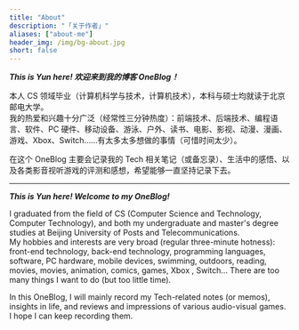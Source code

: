 ```yaml
---
title: "About"
description: "「关于作者」"
aliases: ["about-me"]
header_img: /img/bg-about.jpg
short: false
---
```


***This is Yun here! 欢迎来到我的博客 OneBlog！***

本人 CS 领域毕业（计算机科学与技术，计算机技术），本科与硕士均就读于北京邮电大学。\
我的热爱和兴趣十分广泛（经常性三分钟热度）：前端技术、后端技术、编程语言、软件、PC 硬件、移动设备、游泳、户外、读书、电影、影视、动漫、漫画、游戏、Xbox、Switch……有太多太多想做的事情（可惜时间太少）。

在这个 OneBlog 主要会记录我的 Tech 相关笔记（或备忘录）、生活中的感悟、以及各类影音视听游戏的评测和感想，希望能够一直坚持记录下去。

---

***This is Yun here! Welcome to my OneBlog!***

I graduated from the field of CS (Computer Science and Technology, Computer Technology), and both my undergraduate and master's degree studies at Beijing University of Posts and Telecommunications. \
My hobbies and interests are very broad (regular three-minute hotness): front-end technology, back-end technology, programming languages, software, PC hardware, mobile devices, swimming, outdoors, reading, movies, movies, animation, comics, games, Xbox , Switch... There are too many things I want to do (but too little time).

In this OneBlog, I will mainly record my Tech-related notes (or memos), insights in life, and reviews and impressions of various audio-visual games. I hope I can keep recording them.
